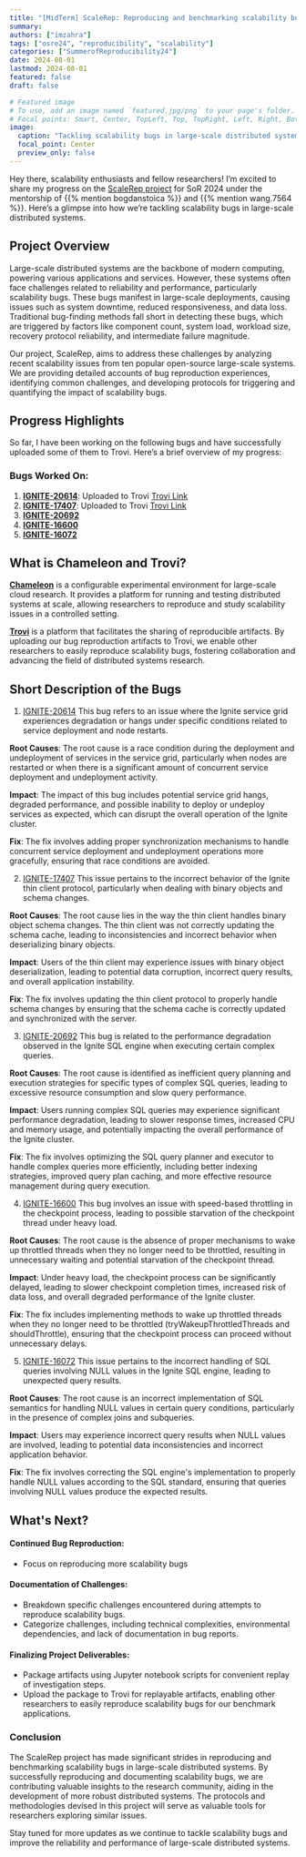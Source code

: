 ```yaml
---
title: "[MidTerm] ScaleRep: Reproducing and benchmarking scalability bugs hiding in cloud systems"
summary:
authors: ["imzahra"]
tags: ["osre24", "reproducibility", "scalability"]
categories: ["SummerofReproducibility24"]
date: 2024-08-01
lastmod: 2024-08-01
featured: false
draft: false

# Featured image
# To use, add an image named `featured.jpg/png` to your page's folder.
# Focal points: Smart, Center, TopLeft, Top, TopRight, Left, Right, BottomLeft, Bottom, BottomRight.
image:
  caption: "Tackling scalability bugs in large-scale distributed systems"
  focal_point: Center
  preview_only: false
---
```


Hey there, scalability enthusiasts and fellow researchers! I’m excited to share my progress on the [ScaleRep project](/project/osre24/osu/scalerep/) for SoR 2024 under the mentorship of {{% mention bogdanstoica %}} and {{% mention wang.7564 %}}. Here’s a glimpse into how we’re tackling scalability bugs in large-scale distributed systems.

## Project Overview

Large-scale distributed systems are the backbone of modern computing, powering various applications and services. However, these systems often face challenges related to reliability and performance, particularly scalability bugs. These bugs manifest in large-scale deployments, causing issues such as system downtime, reduced responsiveness, and data loss. Traditional bug-finding methods fall short in detecting these bugs, which are triggered by factors like component count, system load, workload size, recovery protocol reliability, and intermediate failure magnitude.

Our project, ScaleRep, aims to address these challenges by analyzing recent scalability issues from ten popular open-source large-scale systems. We are providing detailed accounts of bug reproduction experiences, identifying common challenges, and developing protocols for triggering and quantifying the impact of scalability bugs.

## Progress Highlights

So far, I have been working on the following bugs and have successfully uploaded some of them to Trovi. Here’s a brief overview of my progress:

### Bugs Worked On:
1. **[IGNITE-20614](https://issues.apache.org/jira/browse/IGNITE-20614)**: Uploaded to Trovi [Trovi Link](https://www.chameleoncloud.org/experiment/share/9f045059-011e-4089-90d4-0f5845ef3c73)
2. **[IGNITE-17407](https://issues.apache.org/jira/browse/IGNITE-17407)**: Uploaded to Trovi [Trovi Link](https://www.chameleoncloud.org/experiment/share/9cfd42b7-c7c9-4b6b-a538-b6c496eb1bed)
3. **[IGNITE-20692](https://issues.apache.org/jira/browse/IGNITE-20692)**
4. **[IGNITE-16600](https://issues.apache.org/jira/browse/IGNITE-16600)**
5. **[IGNITE-16072](https://issues.apache.org/jira/browse/IGNITE-16072)**

## What is Chameleon and Trovi?

**[Chameleon](https://chameleoncloud.org/)** is a configurable experimental environment for large-scale cloud research. It provides a platform for running and testing distributed systems at scale, allowing researchers to reproduce and study scalability issues in a controlled setting.

**[Trovi](https://chameleoncloud.org/experiment/share/)** is a platform that facilitates the sharing of reproducible artifacts. By uploading our bug reproduction artifacts to Trovi, we enable other researchers to easily reproduce scalability bugs, fostering collaboration and advancing the field of distributed systems research.

## Short Description of the Bugs

1. [IGNITE-20614](https://issues.apache.org/jira/browse/IGNITE-20614)
This bug refers to an issue where the Ignite service grid experiences degradation or hangs under specific conditions related to service deployment and node restarts.

**Root Causes**: The root cause is a race condition during the deployment and undeployment of services in the service grid, particularly when nodes are restarted or when there is a significant amount of concurrent service deployment and undeployment activity.

**Impact**: The impact of this bug includes potential service grid hangs, degraded performance, and possible inability to deploy or undeploy services as expected, which can disrupt the overall operation of the Ignite cluster.

**Fix**: The fix involves adding proper synchronization mechanisms to handle concurrent service deployment and undeployment operations more gracefully, ensuring that race conditions are avoided.

2. [IGNITE-17407](https://issues.apache.org/jira/browse/IGNITE-17407)
This issue pertains to the incorrect behavior of the Ignite thin client protocol, particularly when dealing with binary objects and schema changes.

**Root Causes**: The root cause lies in the way the thin client handles binary object schema changes. The thin client was not correctly updating the schema cache, leading to inconsistencies and incorrect behavior when deserializing binary objects.

**Impact**: Users of the thin client may experience issues with binary object deserialization, leading to potential data corruption, incorrect query results, and overall application instability.

**Fix**: The fix involves updating the thin client protocol to properly handle schema changes by ensuring that the schema cache is correctly updated and synchronized with the server.

3. [IGNITE-20692](https://issues.apache.org/jira/browse/IGNITE-20692)
This bug is related to the performance degradation observed in the Ignite SQL engine when executing certain complex queries.

**Root Causes**: The root cause is identified as inefficient query planning and execution strategies for specific types of complex SQL queries, leading to excessive resource consumption and slow query performance.

**Impact**: Users running complex SQL queries may experience significant performance degradation, leading to slower response times, increased CPU and memory usage, and potentially impacting the overall performance of the Ignite cluster.

**Fix**: The fix involves optimizing the SQL query planner and executor to handle complex queries more efficiently, including better indexing strategies, improved query plan caching, and more effective resource management during query execution.

4. [IGNITE-16600](https://issues.apache.org/jira/browse/IGNITE-16600)
This bug involves an issue with speed-based throttling in the checkpoint process, leading to possible starvation of the checkpoint thread under heavy load.

**Root Causes**: The root cause is the absence of proper mechanisms to wake up throttled threads when they no longer need to be throttled, resulting in unnecessary waiting and potential starvation of the checkpoint thread.

**Impact**: Under heavy load, the checkpoint process can be significantly delayed, leading to slower checkpoint completion times, increased risk of data loss, and overall degraded performance of the Ignite cluster.

**Fix**: The fix includes implementing methods to wake up throttled threads when they no longer need to be throttled (tryWakeupThrottledThreads and shouldThrottle), ensuring that the checkpoint process can proceed without unnecessary delays.

5. [IGNITE-16072](https://issues.apache.org/jira/browse/IGNITE-16072)
This issue pertains to the incorrect handling of SQL queries involving NULL values in the Ignite SQL engine, leading to unexpected query results.

**Root Causes**: The root cause is an incorrect implementation of SQL semantics for handling NULL values in certain query conditions, particularly in the presence of complex joins and subqueries.

**Impact**: Users may experience incorrect query results when NULL values are involved, leading to potential data inconsistencies and incorrect application behavior.

**Fix**: The fix involves correcting the SQL engine's implementation to properly handle NULL values according to the SQL standard, ensuring that queries involving NULL values produce the expected results.

## What's Next?

#### Continued Bug Reproduction:
- Focus on reproducing more scalability bugs

#### Documentation of Challenges:
- Breakdown specific challenges encountered during attempts to reproduce scalability bugs.
- Categorize challenges, including technical complexities, environmental dependencies, and lack of documentation in bug reports.

#### Finalizing Project Deliverables:
- Package artifacts using Jupyter notebook scripts for convenient replay of investigation steps.
- Upload the package to Trovi for replayable artifacts, enabling other researchers to easily reproduce scalability bugs for our benchmark applications.

### Conclusion

The ScaleRep project has made significant strides in reproducing and benchmarking scalability bugs in large-scale distributed systems. By successfully reproducing and documenting scalability bugs, we are contributing valuable insights to the research community, aiding in the development of more robust distributed systems. The protocols and methodologies devised in this project will serve as valuable tools for researchers exploring similar issues.

Stay tuned for more updates as we continue to tackle scalability bugs and improve the reliability and performance of large-scale distributed systems.
